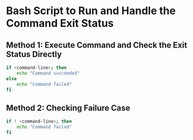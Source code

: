 # Bash Script to Run and Handle the Command Exit Status

## Method 1: Execute Command and Check the Exit Status Directly

```bash
if <command-line>; then
    echo "Command succeeded"
else
    echo "Command failed"
fi
```

## Method 2: Checking Failure Case

```bash
if ! <command-line>; then
    echo "Command failed"
fi
```
